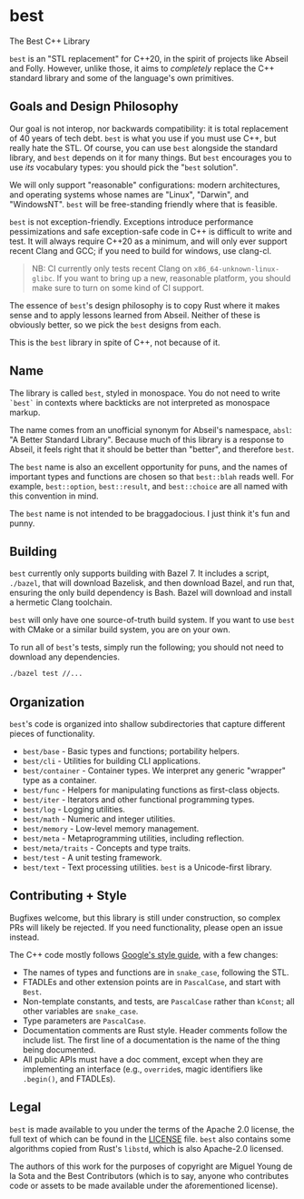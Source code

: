 # best

The Best C++ Library

`best` is an "STL replacement" for C++20, in the spirit of projects like Abseil
and Folly. However, unlike those, it aims to _completely_ replace the C++
standard library and some of the language's own primitives.

## Goals and Design Philosophy

Our goal is not interop, nor backwards compatibility: it is total replacement of
40 years of tech debt. `best` is what you use if you must use C++, but really
hate the STL. Of course, you can use `best` alongside the standard library, and
`best` depends on it for many things. But `best` encourages you to use _its_
vocabulary types: you should pick the "`best` solution".

We will only support "reasonable" configurations: modern architectures, and
operating systems whose names are "Linux", "Darwin", and "WindowsNT". `best`
will be free-standing friendly where that is feasible.

`best` is not exception-friendly. Exceptions introduce performance
pessimizations and safe exception-safe code in C++ is difficult to write and
test. It will always require C++20 as a minimum, and will only ever support
recent Clang and GCC; if you need to build for windows, use clang-cl.

> NB: CI currently only tests recent Clang on `x86_64-unknown-linux-glibc`. If
> you want to bring up a new, reasonable platform, you should make sure to turn
> on some kind of CI support.

The essence of `best`'s design philosophy is to copy Rust where it makes sense
and to apply lessons learned from Abseil. Neither of these is obviously better,
so we pick the `best` designs from each.

This is the `best` library in spite of C++, not because of it.

## Name

The library is called `best`, styled in monospace. You do not need to write
`` `best` `` in contexts where backticks are not interpreted as monospace
markup.

The name comes from an unofficial synonym for Abseil's namespace, `absl`: "A
Better Standard Library". Because much of this library is a response to Abseil,
it feels right that it should be better than "better", and therefore `best`.

The `best` name is also an excellent opportunity for puns, and the names of
important types and functions are chosen so that `best::blah` reads well. For
example, `best::option`, `best::result`, and `best::choice` are all named with
this convention in mind.

The `best` name is not intended to be braggadocious. I just think it's fun and
punny.

## Building

`best` currently only supports building with Bazel 7. It includes a script,
`./bazel`, that will download Bazelisk, and then download Bazel, and run that,
ensuring the only build dependency is Bash. Bazel will download and install a
hermetic Clang toolchain.

`best` will only have one source-of-truth build system. If you want to use
`best` with CMake or a similar build system, you are on your own.

To run all of `best`'s tests, simply run the following; you should not need to
download any dependencies.

```sh
./bazel test //...
```

## Organization

`best`'s code is organized into shallow subdirectories that capture different
pieces of functionality.

- `best/base` - Basic types and functions; portability helpers.
- `best/cli` - Utilities for building CLI applications.
- `best/container` - Container types. We interpret any generic "wrapper" type as
  a container.
- `best/func` - Helpers for manipulating functions as first-class objects.
- `best/iter` - Iterators and other functional programming types.
- `best/log` - Logging utilities.
- `best/math` - Numeric and integer utilities.
- `best/memory` - Low-level memory management.
- `best/meta` - Metaprogramming utilities, including reflection.
- `best/meta/traits` - Concepts and type traits.
- `best/test` - A unit testing framework.
- `best/text` - Text processing utilities. `best` is a Unicode-first library.

## Contributing + Style

Bugfixes welcome, but this library is still under construction, so complex PRs
will likely be rejected. If you need functionality, please open an issue
instead.

The C++ code mostly follows
[Google's style guide](https://google.github.io/styleguide/cppguide.html), with
a few changes:

- The names of types and functions are in `snake_case`, following the STL.
- FTADLEs and other extension points are in `PascalCase`, and start with `Best`.
- Non-template constants, and tests, are `PascalCase` rather than `kConst`; all
  other variables are `snake_case`.
- Type parameters are `PascalCase`.
- Documentation comments are Rust style. Header comments follow the include
  list. The first line of a documentation is the name of the thing being
  documented.
- All public APIs must have a doc comment, except when they are implementing an
  interface (e.g., `override`s, magic identifiers like `.begin()`, and FTADLEs).

## Legal

`best` is made available to you under the terms of the Apache 2.0 license, the
full text of which can be found in the [LICENSE](LICENSE.md) file. `best` also
contains some algorithms copied from Rust's `libstd`, which is also Apache-2.0
licensed.

The authors of this work for the purposes of copyright are Miguel Young de la
Sota and the Best Contributors (which is to say, anyone who contributes code or
assets to be made available under the aforementioned license).
